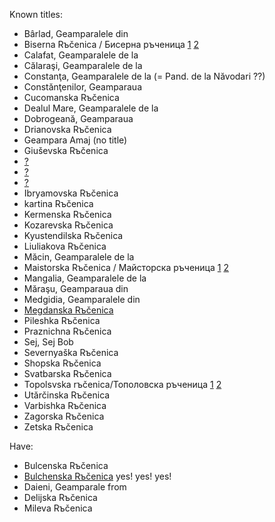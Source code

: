 Known titles:
 - Bârlad, Geamparalele din
 - Biserna Rъčenica / Бисерна ръченица [1](https://www.youtube.com/watch?v=TiOX8vVpaU8) [2](https://www.youtube.com/watch?v=zJgm77JL9vA)
 - Calafat, Geamparalele de la
 - Călaraşi, Geamparalele de la
 - Constanţa, Geamparalele de la (= Pand. de la Năvodari ??)
 - Constănţenilor, Geamparaua
 - Cucomanska Rъčenica
 - Dealul Mare, Geamparalele de la
 - Dobrogeană, Geamparaua
 - Drianovska Rъčenica
 - Geampara Amaj (no title)
 - Giuševska Rъčenica
 - [?](https://musescore.com/latestaccent/rachenitsa)
 - [?](https://musescore.com/user/2854001/scores/925816)
 - [?](https://musescore.com/user/30639262/scores/5943434)
 - Ibryamovska Rъčenica
 - kartina Rъčenica
 - Kermenska Rъčenica
 - Kozarevska Rъčenica
 - Kyustendilska Rъčenica
 - Liuliakova Rъčenica
 - Măcin, Geamparalele de la
 - Maistorska Rъčenica / Майсторска ръченица [1](https://www.youtube.com/watch?v=Rro7U47iz5k) [2](https://www.youtube.com/watch?v=1PeQ4JW4O98)
 - Mangalia, Geamparalele de la
 - Măraşu, Geamparaua din
 - Medgidia, Geamparalele din
 - [Megdanska Rъčenica](https://www.youtube.com/watch?v=_vU3KcKq8Fg)
 - Pileshka Rъčenica
 - Praznichna Rъčenica
 - Sej, Sej Bob 
 - Severnyaška Rъčenica
 - Shopska Rъčenica
 - Svatbarska Rъčenica
 - Topolsvska rъčenica/Тополовска ръченица [1](https://www.youtube.com/watch?v=3uHlTp7Qems) [2](https://www.youtube.com/watch?v=3uHlTp7Qems)
 - Utărčinska Rъčenica
 - Varbishka Rъčenica
 - Zagorska Rъčenica
 - Zetska Rъčenica

Have:
 - Bulcenska Rъčenica
 - [Bulchenska Rъčenica](https://musescore.com/summerlife/bulchenska-rachenitsa) yes! yes! yes!
 - Daieni, Geamparale from 
 - Delijska Rъčenica
 - Mileva Rъčenica
